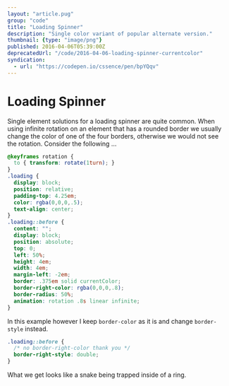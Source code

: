 ```yaml
---
layout: "article.pug"
group: "code"
title: "Loading Spinner"
description: "Single color variant of popular alternate version."
thumbnail: {type: "image/png"}
published: 2016-04-06T05:39:00Z
deprecatedUrl: "/code/2016-04-06-loading-spinner-currentcolor"
syndication:
  - url: "https://codepen.io/cssence/pen/bpYQqv"
---
```


# Loading Spinner

Single element solutions for a loading spinner are quite common. When using infinite rotation on an element that has a rounded border we usually change the color of one of the four borders, otherwise we would not see the rotation. Consider the following …

```css
@keyframes rotation {
  to { transform: rotate(1turn); }
}
.loading {
  display: block;
  position: relative;
  padding-top: 4.25em;
  color: rgba(0,0,0,.5);
  text-align: center;
}
.loading::before {
  content: "";
  display: block;
  position: absolute;
  top: 0;
  left: 50%;
  height: 4em;
  width: 4em;
  margin-left: -2em;
  border: .375em solid currentColor;
  border-right-color: rgba(0,0,0,.8);
  border-radius: 50%;
  animation: rotation .8s linear infinite;
}
```

In this example however I keep `border-color` as it is and change `border-style` instead.

```css
.loading::before {
  /* no border-right-color thank you */
  border-right-style: double;
}
```

What we get looks like a snake being trapped inside of a ring.
